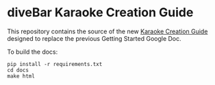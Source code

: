 diveBar Karaoke Creation Guide
==============================

This repository contains the source of the new [Karaoke Creation Guide](https://docs.divebar.me/) designed to replace the previous Getting Started Google Doc.

To build the docs:

    pip install -r requirements.txt
    cd docs
    make html

